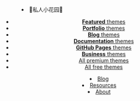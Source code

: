 <header class="header">
 <li> <span>💐私人小花园🍇<svg viewBox="0 0 0 0" xmlns=""</span> <ul> <li><a href="/" title="Featured themes"><strong>Featured</strong> themes</a ></li> <li><a href="/jekyll-portfolio-themes" title="Portfolio themes"><strong>Portfolio</strong> themes</a ></li> <li><a href="/jekyll-blog-themes" title="Blog themes"><strong>Blog</strong> themes</a ></li> <li><a href="/jekyll-documentation-themes" title="Documentation themes"><strong>Documentation</strong> themes</a ></li> <li><a href="/github-pages-themes" title="GitHub Pages themes"><strong>GitHub Pages</strong> themes</a ></li> <li><a href="/jekyll-business-themes" title="Business themes"><strong>Business</strong> themes</a ></li> <li><a href="/premium" title="All premium themes">All premium themes</a ></li> <li><a href="/free" title="All free themes">All free themes</a ></li> </ul> </li> <li><a href="/blog" title="Blog">Blog</a ></li> <li><a href="/resources" title="Resources">Resources</a ></li> <li><a href="/about" title="About">About</a ></li> </ul> </div> </header>